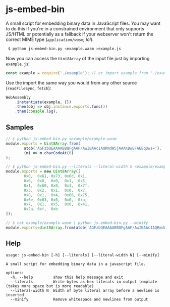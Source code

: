 # js-embed-bin
A small script for embedding binary data in JavaScript files. You may want to do this if you're in a constrained environment that only supports JS/HTML or potentially as a fallback if your webserver won't return the correct MIME type (*`application/wasm`, lol*).

```bash
 $ python js-embed-bin.py <example.wasm >example.js
```

Now you can access the `Uint8Array` of the input file just by importing `example.js`!
```js
const example = require('./example'); // or import example from "./example";
```

Use the import the same way you would from any other source (`readFileSync`, `fetch`):
```js
WebAssembly
    .instantiate(example, {})
    .then(obj => obj.instance.exports.func())
    .then(console.log);
```

## Samples
```js
// $ python js-embed-bin.py <example/example.wasm
module.exports = Uint8Array.from(
        atob('AGFzbQEAAAABBQFgAAF/AwIBAAcIAQRmdW5jAAAKBwEFAEEqDws='),
        (m) => m.charCodeAt(0)
);

// $ python js-embed-bin.py --literals --literal-width 5 <example/example.wasm
module.exports = new Uint8Array([
        0x0,  0x61, 0x73, 0x6d, 0x1,  
        0x0,  0x0,  0x0,  0x1,  0x5,  
        0x1,  0x60, 0x0,  0x1,  0x7f, 
        0x3,  0x2,  0x1,  0x0,  0x7,  
        0x8,  0x1,  0x4,  0x66, 0x75, 
        0x6e, 0x63, 0x0,  0x0,  0xa,  
        0x7,  0x1,  0x5,  0x0,  0x41, 
        0x2a, 0xf,  0xb
]);

// $ cat example/example.wasm | python js-embed-bin.py --minify
module.exports=Uint8Array.from(atob('AGFzbQEAAAABBQFgAAF/AwIBAAcIAQRmdW5jAAAKBwEFAEEqDws='),(m)=>m.charCodeAt(0));
```

## Help
```
usage: js-embed-bin [-h] [--literals] [--literal-width N] [--minify]

A small script for embedding binary data in a javascript file.

options:
  -h, --help         show this help message and exit
  --literals         Write bytes as hex literals in output template (takes more space but is more readable)
  --literal-width N  Width of byte literal array before a newline is inserted
  --minify           Remove whitespace and newlines from output
```
